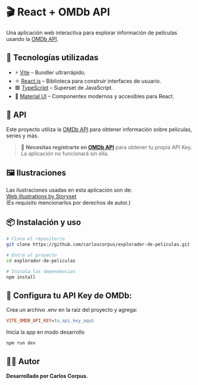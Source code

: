 # 🎬 React + OMDb API

Una aplicación web interactiva para explorar información de películas usando la [OMDb API](https://www.omdbapi.com/).

## 🚀 Tecnologías utilizadas

-   ⚡ [Vite](https://vitejs.dev/) – Bundler ultrarrápido.
-   ⚛️ [React.js](https://reactjs.org/) – Biblioteca para construir interfaces de usuario.
-   🟦 [TypeScript](https://www.typescriptlang.org/) – Superset de JavaScript.
-   🎨 [Material UI](https://mui.com/) – Componentes modernos y accesibles para React.

## 🔌 API

Este proyecto utiliza la [OMDb API](https://www.omdbapi.com/) para obtener información sobre películas, series y más.

> 🔑 **Necesitas registrarte en [OMDb API](https://www.omdbapi.com/apikey.aspx)** para obtener tu propia API Key. La aplicación no funcionará sin ella.

## 🖼️ Ilustraciones

Las ilustraciones usadas en esta aplicación son de:  
[Web illustrations by Storyset](https://storyset.com/web)  
(Es requisito mencionarlos por derechos de autor.)

## 📦 Instalación y uso

```bash
# Clona el repositorio
git clone https://github.com/carloscorpus/explorador-de-peliculas.git

# Entra al proyecto
cd explorador-de-peliculas

# Instala las dependencias
npm install
```

## 🔧 Configura tu API Key de OMDb:

Crea un archivo .env en la raíz del proyecto y agrega:

```ini
VITE_OMDB_API_KEY=tu_api_key_aquí
```

Inicia la app en modo desarrollo

```bash
npm run dev
```

## 👨‍💻 Autor

**Desarrollado por Carlos Corpus.**

